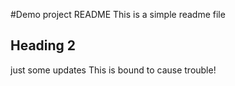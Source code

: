 #Demo project README 
This is a simple readme file

## Heading 2

just some updates
This is bound to cause trouble!